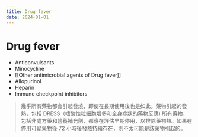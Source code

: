 ```yaml
---
title: Drug fever
date: 2024-01-01
---
```

# Drug fever

* Anticonvulsants
* Minocycline
* [[Other antimicrobial agents of Drug fever]]
* Allopurinol
* Heparin
* Immune checkpoint inhibitors


> 幾乎所有藥物都會引起發燒，即使在長期使用後也是如此。藥物引起的發熱，包括 DRESS（嗜酸性粒細胞增多和全身症狀的藥物反應)
> 所有藥物，包括非處方藥和營養補充劑，都應在評估早期停用，以排除藥物熱。如果在停用可疑藥物後 72 小時後發熱持續存在，則不太可能是該藥物引起的。
